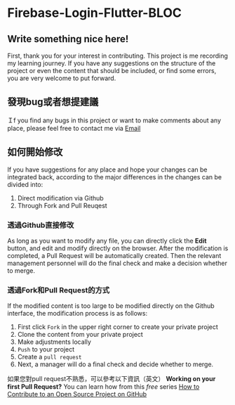 # Firebase-Login-Flutter-BLOC

## Write something nice here!

 First, thank you for your interest in contributing. This project is me recording my learning journey.
 If you have any suggestions on the structure of the project or even the content that should be included, or find some errors, you are very welcome to put forward.
 
 ## 發現bug或者想提建議
 Ｉf you find any bugs in this project or want to make comments about any place, please feel free to contact me via [Email](wayne900204@gmail.com)
 
 ## 如何開始修改
 
 If you have suggestions for any place and hope your changes can be integrated back, according to the major differences in the changes can be divided into:
 1. Direct modification via Github
 2. Through Fork and Pull Reuqest
 
 ### 透過Github直接修改
 
As long as you want to modify any file, you can directly click the **Edit** button, and edit and modify directly on the browser. 
 After the modification is completed, a Pull Request will be automatically created. Then the relevant management personnel will do the final check and make a decision whether to merge.
 
 ### 透過Fork和Pull Request的方式
 

If the modified content is too large to be modified directly on the Github interface, the modification process is as follows:
 1. First click `Fork` in the upper right corner to create your private project
 2. Clone the content from your private project
 3. Make adjustments locally
 4. `Push` to your project
 5. Create a `pull request`
 6. Next, a manager will do a final check and decide whether to merge.
 
 如果您對pull request不熟悉，可以參考以下資訊（英文）
 **Working on your first Pull Request?** You can learn how from this *free* series [How to Contribute to an Open Source Project on GitHub](https://egghead.io/series/how-to-contribute-to-an-open-source-project-on-github)
 